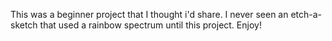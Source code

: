 This was a beginner project that I thought i'd share. I never seen an etch-a-sketch that used a rainbow spectrum until this project. Enjoy!
